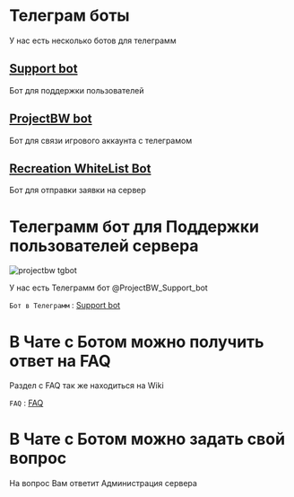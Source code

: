 # Телеграм боты
У нас есть несколько ботов для телеграмм

## [Support bot](t.me/ProjectBW_Support_bot)

Бот для поддержки пользователей


## [ProjectBW bot](t.me/ProjectBW)

Бот для связи игрового аккаунта с телеграмом 

## [Recreation WhiteList Bot](t.me/rc_wl_bot) 

Бот для отправки заявки на сервер


# Телеграмм бот для Поддержки пользователей сервера
![projectbw tgbot](https://wiki.projectbw.ru/images/tgbot/bot.jpg)

У нас есть Телеграмм бот @ProjectBW_Support_bot 

`Бот в Телеграмм` : [Support bot](t.me/ProjectBW_Support_bot)

# В Чате с Ботом можно получить ответ на FAQ
Раздел с FAQ так же находиться на Wiki

`FAQ` : [FAQ](https://wiki.projectbw.ru/faq/)

# В Чате с Ботом можно задать свой вопрос
На вопрос Вам ответит Администрация сервера
